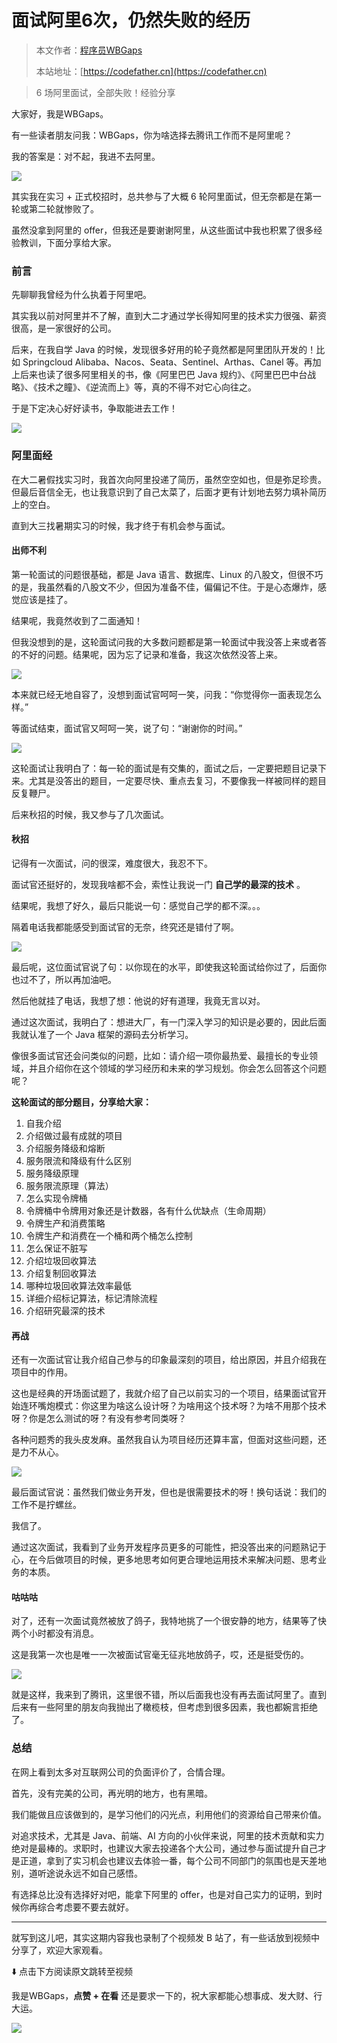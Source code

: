 # 面试阿里6次，仍然失败的经历

> 本文作者：[程序员WBGaps](https://yuyuanweb.feishu.cn/wiki/Abldw5WkjidySxkKxU2cQdAtnah)
>
> 本站地址：[https://codefather.cn](https://codefather.cn)

> 6 场阿里面试，全部失败！经验分享

大家好，我是WBGaps。

有一些读者朋友问我：WBGaps，你为啥选择去腾讯工作而不是阿里呢？

我的答案是：对不起，我进不去阿里。

![](https://pic.yupi.icu/5563/202311021956028.png)

其实我在实习 + 正式校招时，总共参与了大概 6 轮阿里面试，但无奈都是在第一轮或第二轮就惨败了。

虽然没拿到阿里的 offer，但我还是要谢谢阿里，从这些面试中我也积累了很多经验教训，下面分享给大家。

### 前言

先聊聊我曾经为什么执着于阿里吧。

其实我以前对阿里并不了解，直到大二才通过学长得知阿里的技术实力很强、薪资很高，是一家很好的公司。

后来，在我自学 Java 的时候，发现很多好用的轮子竟然都是阿里团队开发的！比如 Springcloud Alibaba、Nacos、Seata、Sentinel、Arthas、Canel 等。再加上后来也读了很多阿里相关的书，像《阿里巴巴 Java 规约》、《阿里巴巴中台战略》、《技术之瞳》、《逆流而上》等，真的不得不对它心向往之。

于是下定决心好好读书，争取能进去工作！

![](https://pic.yupi.icu/5563/202311021956947.png)

### 阿里面经

在大二暑假找实习时，我首次向阿里投递了简历，虽然空空如也，但是弥足珍贵。但最后音信全无，也让我意识到了自己太菜了，后面才更有计划地去努力填补简历上的空白。

直到大三找暑期实习的时候，我才终于有机会参与面试。

#### 出师不利

第一轮面试的问题很基础，都是 Java 语言、数据库、Linux 的八股文，但很不巧的是，我虽然看的八股文不少，但因为准备不佳，偏偏记不住。于是心态爆炸，感觉应该是挂了。

结果呢，我竟然收到了二面通知！

但我没想到的是，这轮面试问我的大多数问题都是第一轮面试中我没答上来或者答的不好的问题。结果呢，因为忘了记录和准备，我这次依然没答上来。

![](https://pic.yupi.icu/5563/202311021956010.png)

本来就已经无地自容了，没想到面试官呵呵一笑，问我：“你觉得你一面表现怎么样。”

等面试结束，面试官又呵呵一笑，说了句：“谢谢你的时间。”

![](https://pic.yupi.icu/5563/202311021956998.png)

这轮面试让我明白了：每一轮的面试是有交集的，面试之后，一定要把题目记录下来。尤其是没答出的题目，一定要尽快、重点去复习，不要像我一样被同样的题目反复鞭尸。

后来秋招的时候，我又参与了几次面试。

#### 秋招

记得有一次面试，问的很深，难度很大，我忍不下。

面试官还挺好的，发现我啥都不会，索性让我说一门 **自己学的最深的技术** 。

结果呢，我想了好久，最后只能说一句：感觉自己学的都不深。。。

隔着电话我都能感受到面试官的无奈，终究还是错付了啊。

![](https://pic.yupi.icu/5563/202311021956020.png)

最后呢，这位面试官说了句：以你现在的水平，即使我这轮面试给你过了，后面你也过不了，所以再加油吧。

然后他就挂了电话，我想了想：他说的好有道理，我竟无言以对。

通过这次面试，我明白了：想进大厂，有一门深入学习的知识是必要的，因此后面我就认准了一个 Java 框架的源码去分析学习。

像很多面试官还会问类似的问题，比如：请介绍一项你最热爱、最擅长的专业领域，并且介绍你在这个领域的学习经历和未来的学习规划。你会怎么回答这个问题呢？

**这轮面试的部分题目，分享给大家：**

1. 自我介绍
2. 介绍做过最有成就的项目
3. 介绍服务降级和熔断
4. 服务限流和降级有什么区别
5. 服务降级原理
6. 服务限流原理（算法）
7. 怎么实现令牌桶
8. 令牌桶中令牌用对象还是计数器，各有什么优缺点（生命周期）
9. 令牌生产和消费策略
10. 令牌生产和消费在一个桶和两个桶怎么控制
11. 怎么保证不脏写
12. 介绍垃圾回收算法
13. 介绍复制回收算法
14. 哪种垃圾回收算法效率最低
15. 详细介绍标记算法，标记清除流程
16. 介绍研究最深的技术

#### 再战

还有一次面试官让我介绍自己参与的印象最深刻的项目，给出原因，并且介绍我在项目中的作用。

这也是经典的开场面试题了，我就介绍了自己以前实习的一个项目，结果面试官开始连环嘴炮模式：你这里为啥这么设计呀？为啥用这个技术呀？为啥不用那个技术呀？你是怎么测试的呀？有没有参考同类呀？

各种问题秀的我头皮发麻。虽然我自认为项目经历还算丰富，但面对这些问题，还是力不从心。

![](https://pic.yupi.icu/5563/202311021956034.png)

最后面试官说：虽然我们做业务开发，但也是很需要技术的呀！换句话说：我们的工作不是拧螺丝。

我信了。

通过这次面试，我看到了业务开发程序员更多的可能性，把没答出来的问题熟记于心，在今后做项目的时候，更多地思考如何更合理地运用技术来解决问题、思考业务的本质。

#### 咕咕咕

对了，还有一次面试竟然被放了鸽子，我特地挑了一个很安静的地方，结果等了快两个小时都没有消息。

这是我第一次也是唯一一次被面试官毫无征兆地放鸽子，哎，还是挺受伤的。

![](https://pic.yupi.icu/5563/202311021956341.png)

就是这样，我来到了腾讯，这里很不错，所以后面我也没有再去面试阿里了。直到后来有一些阿里的朋友向我抛出了橄榄枝，但考虑到很多因素，我也都婉言拒绝了。

### 总结

在网上看到太多对互联网公司的负面评价了，合情合理。

首先，没有完美的公司，再光明的地方，也有黑暗。

我们能做且应该做到的，是学习他们的闪光点，利用他们的资源给自己带来价值。

对追求技术，尤其是 Java、前端、AI 方向的小伙伴来说，阿里的技术贡献和实力绝对是最棒的。求职时，也建议大家去投递各个大公司，通过参与面试提升自己才是正道，拿到了实习机会也建议去体验一番，每个公司不同部门的氛围也是天差地别，道听途说永远不如自己感悟。

有选择总比没有选择好对吧，能拿下阿里的 offer，也是对自己实力的证明，到时候你再综合考虑要不要去就好。



------


就写到这儿吧，其实这期内容我也录制了个视频发 B 站了，有一些话放到视频中分享了，欢迎大家观看。

⬇️ 点击下方阅读原文跳转至视频

我是WBGaps，**点赞 + 在看** 还是要求一下的，祝大家都能心想事成、发大财、行大运。

![](https://pic.yupi.icu/5563/202311021956405.png)